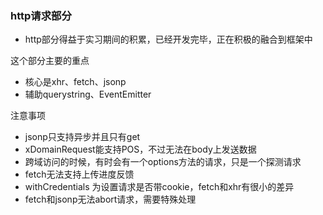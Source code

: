 
### http请求部分

- http部分得益于实习期间的积累，已经开发完毕，正在积极的融合到框架中

这个部分主要的重点
- 核心是xhr、fetch、jsonp
- 辅助querystring、EventEmitter


注意事项

- jsonp只支持异步并且只有get
- xDomainRequest能支持POS，不过无法在body上发送数据
- 跨域访问的时候，有时会有一个options方法的请求，只是一个探测请求
- fetch无法支持上传进度反馈
- withCredentials 为设置请求是否带cookie，fetch和xhr有很小的差异
- fetch和jsonp无法abort请求，需要特殊处理